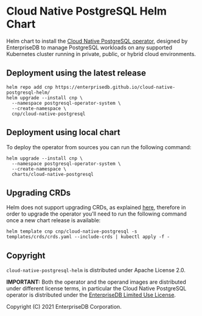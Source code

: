 # Cloud Native PostgreSQL Helm Chart

Helm chart to install the
[Cloud Native PostgreSQL operator](https://docs.enterprisedb.io/cloud-native-postgresql/),
designed by EnterpriseDB to manage PostgreSQL workloads on any
supported Kubernetes cluster running in private, public, or hybrid cloud
environments.

## Deployment using the latest release

```console
helm repo add cnp https://enterprisedb.github.io/cloud-native-postgresql-helm/
helm upgrade --install cnp \
  --namespace postgresql-operator-system \
  --create-namespace \
  cnp/cloud-native-postgresql
```

## Deployment using local chart

To deploy the operator from sources you can run the following command:

```console
helm upgrade --install cnp \
  --namespace postgresql-operator-system \
  --create-namespace \
  charts/cloud-native-postgresql
```

## Upgrading CRDs

Helm does not support upgrading CRDs, as explained [here](https://helm.sh/docs/chart_best_practices/custom_resource_definitions/#some-caveats-and-explanations),
therefore in order to upgrade the operator you'll need to run the following command once 
a new chart release is available:

```console
helm template cnp cnp/cloud-native-postgresql -s templates/crds/crds.yaml --include-crds | kubectl apply -f -
```

## Copyright

`cloud-native-postgresql-helm` is distributed under Apache License 2.0.

**IMPORTANT:** Both the operator and the operand images are distributed
under different license terms, in particular the Cloud Native PostgreSQL
operator is distributed under the
[EnterpriseDB Limited Use License](https://www.enterprisedb.com/limited-use-license).

Copyright (C) 2021 EnterpriseDB Corporation.

